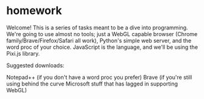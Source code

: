 # homework
Welcome! This is a series of tasks meant to be a dive into programming. We're going to use almost no tools; just a WebGL capable browser (Chrome family/Brave/Firefox/Safari all work), Python's simple web server, and the word proc of your choice. JavaScript is the language, and we'll be using the Pixi.js library.

 Suggested downloads:

Notepad++ (if you don't have a word proc you prefer)
Brave (if you're still using behind the curve Microsoft stuff that has lagged in supporting WebGL)
